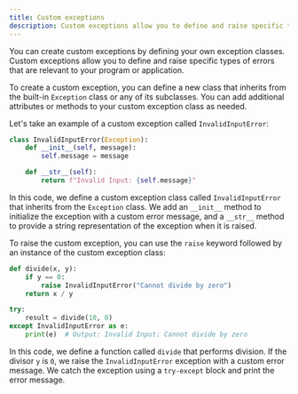 ```yaml
---
title: Custom exceptions
description: Custom exceptions allow you to define and raise specific types of errors that are relevant to your program or application.
---
```


You can create custom exceptions by defining your own exception classes. Custom exceptions allow you to define and raise specific types of errors that are relevant to your program or application.

To create a custom exception, you can define a new class that inherits from the built-in `Exception` class or any of its subclasses. You can add additional attributes or methods to your custom exception class as needed.

Let's take an example of a custom exception called `InvalidInputError`:

```python
class InvalidInputError(Exception):
    def __init__(self, message):
        self.message = message

    def __str__(self):
        return f"Invalid Input: {self.message}"
```

In this code, we define a custom exception class called `InvalidInputError` that inherits from the `Exception` class. We add an `__init__` method to initialize the exception with a custom error message, and a `__str__` method to provide a string representation of the exception when it is raised.

To raise the custom exception, you can use the `raise` keyword followed by an instance of the custom exception class:

```python
def divide(x, y):
    if y == 0:
        raise InvalidInputError("Cannot divide by zero")
    return x / y

try:
    result = divide(10, 0)
except InvalidInputError as e:
    print(e)  # Output: Invalid Input: Cannot divide by zero
```

In this code, we define a function called `divide` that performs division. If the divisor `y` is `0`, we raise the `InvalidInputError` exception with a custom error message. We catch the exception using a `try-except` block and print the error message.
